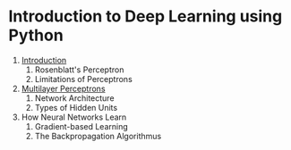 # Introduction to Deep Learning using Python

1. [Introduction](https://github.com/fabianmax/introduction-deep-learning/blob/master/01_introduction.ipynb)
   1. Rosenblatt's Perceptron
   2. Limitations of Perceptrons
2. [Multilayer Perceptrons](https://github.com/fabianmax/introduction-deep-learning/blob/master/02_mlp.ipynb)
   1. Network Architecture
   2. Types of Hidden Units
3. How Neural Networks Learn
   1. Gradient-based Learning
   2. The Backpropagation Algorithmus

